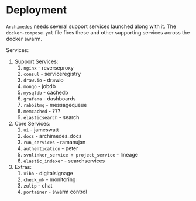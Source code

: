 # Deployment

`Archimedes` needs several support services launched along with it. The `docker-compose.yml` file fires these and other supporting services across the docker swarm.

Services:

1. Support Services:
    1. `nginx` - reverseproxy
    2. `consul` - serviceregistry
    3. `draw.io` - drawio
    4. `mongo` - jobdb
    5. `mysqldb` - cachedb
    6. `grafana` - dashboards
    7. `rabbitmq` - messagequeue
    8. `memcached` - ???
    9. `elasticsearch` - search
2. Core Services:
    1. `ui` - jameswatt
    2. `docs` - archimedes_docs
    3. `run_services` - ramanujan
    4. `authentication` - peter
    5. `svnlinker_service + project_service` - lineage
    6. `elastic_indexer` - searchservices
3. Extras:
    1. `xibo` - digitalsignage
    2. `check_mk` - monitoring
    3. `zulip` - chat
    4. `portainer` - swarm control
